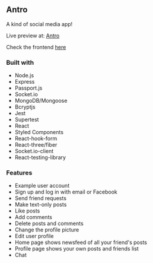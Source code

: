 ## Antro

A kind of social media app!

Live preview at: [Antro](https://joan-kii.github.io/antro-frontend/#)

Check the frontend [here](https://github.com/joan-kii/antro-frontend)

### Built with
 - Node.js
 - Express
 - Passport.js
 - Socket.io
 - MongoDB/Mongoose
 - Bcryptjs
 - Jest 
 - Supertest
 - React
 - Styled Components
 - React-hook-form
 - React-three/fiber
 - Socket.io-client
 - React-testing-library
 
### Features

 - Example user account
 - Sign up and log in with email or Facebook
 - Send friend requests
 - Make text-only posts
 - Like posts
 - Add comments
 - Delete posts and comments
 - Change the profile picture
 - Edit user profile
 - Home page shows newsfeed of all your friend's posts
 - Profile page shows your own posts and friends list
 - Chat
